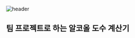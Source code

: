 ![header](https://capsule-render.vercel.app/api?type=transparent&height=300&section=header&text=Alcohol%20Calculator&fontSize=90&fontColor=00994B)  

## 팀 프로젝트로 하는 알코올 도수 계산기
